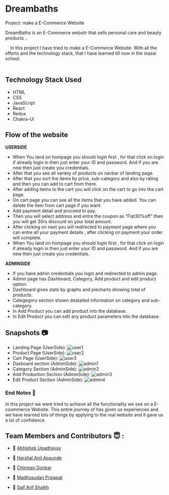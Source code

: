 # Dreambaths

Project: make a E-Commerce Website

DreamBaths is an E-Commerce websitr that sells personal care and beauty products ..

&nbsp;&nbsp;&nbsp;&#160;In this project I have tried to make a E-Commerce Website. With all the efforts and the technology stack, that I have learned till now in the masai school.<br><br>
## Technology Stack Used

- HTML
- CSS
- JavaScript
- React
- Redux
- Chakra-Ui

## Flow of the website 

<b>USERSIDE</b>
- When You land on hompage you should login first , for that click on login if already login in then just enter your ID and password. And if you are new then just create you credentials. 
- After that you see all variety of products on navbar of landing page.
- After that you sort the items by price, sub-category and also by rating and then you can add to cart from there. 
- After adding items to the cart you will click on the cart to go into the cart page. 
- On cart page you can see all the items that you have added. You can delete the item from cart page if you want. 
- Add payment detail and proceed to pay. 
- Then you will select address and entre the coupon as "Flat30%off" then you will get 30rs discount on your total amount. 
- After clicking on next you will redirected to payment page where you can entre all your payment details , after clicking on payment your order will complete.
- When You land on hompage you should login first , for that click on login if already login in then just enter your ID and password. And if you are new then just create you credentials. 

<b>ADMINSIDE</b>
- If you have admin credentials you login and redirected to admin page.
- Admin page has Dashboard, Category, Add product and edit product option.
- Dashboard gives stats by graphs and piecharts showing total of products.
- Categegory section shown deatailed information on category and sub-category.
- In Add Product you can add product into the database.
- In Edit Product you can edit any product parameters into the database.


## Snapshots 📷
- Landing Page (UserSide):
![user1]("/user1.JPG)
- Product Page (UserSide):
![user2](https://user-images.githubusercontent.com/105644684/202635126-4972738f-a661-414f-87d7-a600bc4f4d78.JPG)
- Cart Page (UserSide):
![user3](https://user-images.githubusercontent.com/105644684/202635130-33da66a4-71b6-4be7-a8ef-c1027175e18f.JPG)
- Dasboard section (AdminSide):
![admin1](https://user-images.githubusercontent.com/105644684/202635253-32eeecbb-40ee-4f7c-ac7a-1e563e1bc13f.JPG)
- Category Section (AdminSide):
![admin2](https://user-images.githubusercontent.com/105644684/202635257-e6c5f06c-7e7d-45d9-a90f-de6e88710790.JPG)
- Add Production Section (AdminSide):
![admin3](https://user-images.githubusercontent.com/105644684/202635258-5eaeaf7a-6246-4139-91dc-d2565416f13c.JPG)
- Edit Product Section (AdminSide):
![admin4](https://user-images.githubusercontent.com/105644684/202635261-e1c7374d-adf3-42d3-8823-738c14542c86.JPG)



### End Notes 📑
In this project we were tried to achieve all the functionality we see on a E-coommerce Website. This entire journey of has given us experiences and we have learned lots of things by applying to the real website and it gave us a lot of confidence.


## Team Members and Contributors 😇 :

- 👤 [Abhishek Upadhayay](https://github.com/arupadhyay25)

- 👤 [Harshal Anil Apsunde](https://github.com/HARSHAL-AP)
    
- 👤 [Chinmay Donkar](https://github.com/chinmaydonkar)
  
- 👤 [Madhusudan Prajapat](https://github.com/Madhusudan0906)

- 👤 [Saif Arif Shaikh](https://github.com/Saif-sk5417)
